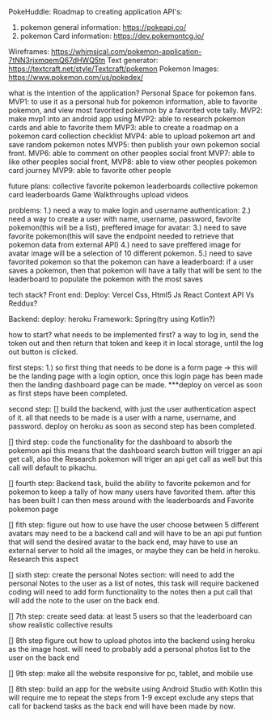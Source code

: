 
PokeHuddle: Roadmap to creating application
API's:
1.	pokemon general information: https://pokeapi.co/ 
2.	pokemon Card information: https://dev.pokemontcg.io/

Wireframes: https://whimsical.com/pokemon-application-7tNN3rjxmqemQ67dHWQ5tn
Text generator: https://textcraft.net/style/Textcraft/pokemon
Pokemon Images: https://www.pokemon.com/us/pokedex/

what is the intention of the application? 
Personal Space for pokemon fans.
MVP1: to use it as a personal hub for pokemon information, able to favorite pokemon, and view most favorited pokemon by a favorited vote tally.
MVP2: make mvp1 into an android app using
MVP2: able to research pokemon cards and able to favorite them
MVP3: able to create a roadmap on a pokemon card collection checklist
MVP4: able to upload pokemon art and save random pokemon notes
MVP5: then publish your own pokemon social front.
MVP6: able to comment on other peoples social front
MVP7: able to like other peoples social front,
MVP8: able to view other peoples pokemon card journey
MVP9: able to favorite other people

future plans: 
collective favorite pokemon leaderboards
collective pokemon card leaderboards
Game Walkthroughs
upload videos


problems:
1.) need a way to make login and username authentication:
2.) need a way to create a user with name, username, password, favorite pokemon(this will be a list), preffered image for avatar: 
3.) need to save favorite pokemon(this will save the endpoint needed to retrieve that pokemon data from external API)
4.) need to save preffered image for avatar
	image will be a selection of 10 different pokemon. 
5.) need to save favorited pokemon so that the pokemon can have a leaderboard:
	if a user saves a pokemon, then that pokemon will have a tally that will be sent to the leaderboard to populate the pokemon with the most saves

tech stack?
Front end:
Deploy: Vercel
Css, Html5
Js React
Context API Vs Reddux?

Backend:
deploy: heroku
Framework: Spring(try using Kotlin?)

how to start?
what needs to be implemented first?
a way to log in, send the token out and then return that token and keep it in local storage, until the log out button is clicked.

first steps:
1.) so first thing that needs to be done is a form page -> this will be the landing page with a  login option, once this login page has been made then the landing dashboard page can be made.
***deploy on vercel as soon as first steps have been completed.

second step:
[] build the backend, with just the user authentication aspect of it. all that needs to be made is a user with a name, username, and password. 
deploy on heroku as soon as second step has been completed.

[] third step:
code the functionality for the dashboard to absorb the pokemon api
this means that the dashboard search button will trigger an api get call, also the Research pokemon will triger an api get call as well but this call will default to pikachu. 

[] fourth step:
Backend task, build the ability to favorite pokemon and for pokemon to keep a tally of how many users have favorited them.
after this has been built I can then mess around with the leaderboards and Favorite pokemon page

[] fith step:
figure out how to use have the user choose between 5 different avatars
may need to be a backend call and will have to be an api put funtion that will send the desired avatar to the back end, may have to use an external server to hold all the images, or maybe they can be held in heroku. Research this aspect

[] sixth step:
create the personal Notes section:
will need to add the personal Notes to the user as a list of notes, this task will require backened coding
will need to add form functionality to the notes then a put call that will add the note to the user on the back end.

[] 7th step:
create seed data: 
at least 5 users so that the leaderboard can show realistic collective results

[] 8th step
figure out how to upload photos into the backend using heroku as the image host. 
will need to probably add a personal photos list to the user on the back end

[] 9th step:
make all the website responsive for pc, tablet, and mobile use

[] 8th step:
build an app for the website using Android Studio with Kotlin
this will require me to repeat the steps from 1-9 except exclude any steps that call for backend tasks as the back end will have been made by now.
